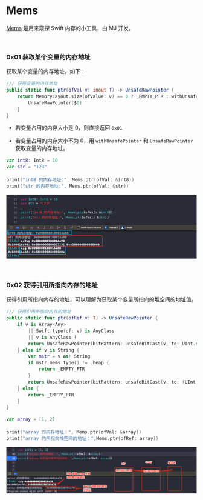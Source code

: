 # Mems

[Mems](https://github.com/CoderMJLee/Mems) 是用来窥探 Swift 内存的小工具，由 MJ 开发。

<br>

### 0x01 获取某个变量的内存地址

获取某个变量的内存地址，如下：

```swift
/// 获得变量的内存地址
public static func ptr(ofVal v: inout T) -> UnsafeRawPointer {
    return MemoryLayout.size(ofValue: v) == 0 ? _EMPTY_PTR : withUnsafePointer(to: &v) {
        UnsafeRawPointer($0)
    }
}
```

- 若变量占用的内存大小是 0，则直接返回 `0x01`

- 若变量占用的内存大小不为 0，用 `withUnsafePointer` 和 `UnsafeRawPointer` 获取变量的内存地址。

```swift
var int8: Int8 = 10
var str = "123"

print("int8 的内存地址:", Mems.ptr(ofVal: &int8))
print("str 的内存地址:", Mems.ptr(ofVal: &str))
```

![](../Images/SourceCodeAnalysis/Mems/Mems_image01.png)


<br>

### 0x02 获得引用所指向内存的地址

获得引用所指向内存的地址，可以理解为获取某个变量所指向的堆空间的地址值。

```swift
/// 获得引用所指向内存的地址
public static func ptr(ofRef v: T) -> UnsafeRawPointer {
    if v is Array<Any>
        || Swift.type(of: v) is AnyClass
        || v is AnyClass {
        return UnsafeRawPointer(bitPattern: unsafeBitCast(v, to: UInt.self))!
    } else if v is String {
        var mstr = v as! String
        if mstr.mems.type() != .heap {
            return _EMPTY_PTR
        }
        return UnsafeRawPointer(bitPattern: unsafeBitCast(v, to: (UInt, UInt).self).1)!
    } else {
        return _EMPTY_PTR
    }
}
```


```swift
var array = [1, 2]

print("array 的内存地址：", Mems.ptr(ofVal: &array))
print("array 的所指向堆空间的地址：",Mems.ptr(ofRef: array))
```

![](../Images/SourceCodeAnalysis/Mems/Mems_image02.png)



```swift

```

```swift

```

```swift

```

```swift

```

<br>


```swift

```

```swift

```


```swift

```

<br>


<br>


